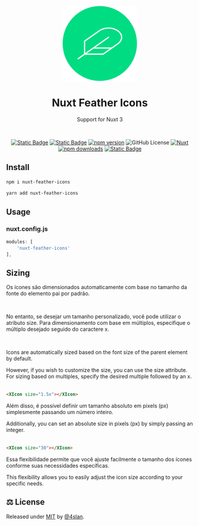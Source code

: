 <div align="center">
<img src=".github/nuxt-feather-icons.svg" width="200">
</div>
<h1 align="center">Nuxt Feather Icons</h1>
<p align="center">Support for Nuxt 3</p>
<br>

<div align="center">


[![Static Badge](https://img.shields.io/badge/NPM:nuxt-feather-icons?style=flat-square&colorA=18181B&colorB=28CF8D)](https://www.npmjs.com/package/nuxt-feather-icons)
[![Static Badge](https://img.shields.io/badge/GITHUB:nuxt-feather-icons?style=flat-square&colorA=18181B&colorB=28CF8D)](https://github.com/4sllan/nuxt-feather-icons)
[![npm version](https://img.shields.io/npm/v/nuxt-feather-icons/latest.svg?style=flat-square&colorA=18181B&colorB=28CF8D)](https://www.npmjs.com/package/nuxt-feather-icons)
![GitHub License][license]
[![Nuxt][nuxt-src]][nuxt-href]
[![npm downloads](https://img.shields.io/npm/dt/nuxt-feather-icons.svg?style=flat-square&colorA=18181B&colorB=28CF8D)](https://www.npmjs.com/package/nuxt-feather-icons)
[![Static Badge](https://img.shields.io/badge/-%E2%99%A5%20Sponsors-ec5cc6?style=flat-square)](https://github.com/sponsors/4sllan)

</div>

## Install

```bash
npm i nuxt-feather-icons
```

```bash
yarn add nuxt-feather-icons
```

## Usage

### nuxt.config.js

``` js
modules: [
    'nuxt-feather-icons'
],
```

## Sizing

<p>Os ícones são dimensionados automaticamente com base no tamanho da fonte do elemento pai por padrão.</p>
<br/>
<p>No entanto, se desejar um tamanho personalizado, você pode utilizar o atributo size. Para dimensionamento com base em
múltiplos, especifique o múltiplo desejado seguido do caractere x.</p>

<br/>

<p>Icons are automatically sized based on the font size of the parent element by default.</p>
<p>However, if you wish to customize the size, you can use the size attribute. For sizing based on multiples, specify the
desired multiple followed by an x.</p>

```html

<XIcon size="1.5x"></XIcon>
```

<p>Além disso, é possível definir um tamanho absoluto em pixels (px) simplesmente passando um número inteiro.</p>
<p>Additionally, you can set an absolute size in pixels (px) by simply passing an integer.</p>

```html

<XIcon size="30"></XIcon>
```

<p>Essa flexibilidade permite que você ajuste facilmente o tamanho dos ícones conforme suas necessidades específicas.</p>
<p>This flexibility allows you to easily adjust the icon size according to your specific needs.</p>

## ⚖️ License

Released under [MIT](/LICENSE) by [@4slan](https://github.com/4sllan).


[license]: https://img.shields.io/github/license/4sllan/nuxt-feather-icons?style=flat-square&colorA=18181B&colorB=28CF8D

[nuxt-src]: https://img.shields.io/badge/Nuxt-18181B?logo=nuxt.js

[nuxt-href]: https://nuxt.com
